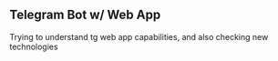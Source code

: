 ## Telegram Bot w/ Web App
Trying to understand tg web app capabilities, and also checking new technologies